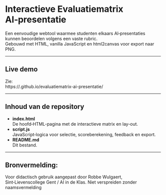 # Interactieve Evaluatiematrix AI‑presentatie

Een eenvoudige webtool waarmee studenten elkaars AI‑presentaties kunnen beoordelen volgens een vaste rubric.  
Gebouwd met HTML, vanilla JavaScript en html2canvas voor export naar PNG.

---

## Live demo

Zie:  
https://<jouw-gebruikersnaam>.github.io/evaluatiematrix-ai-presentatie/

---

## Inhoud van de repository

- **index.html**  
  De hoofd‑HTML-pagina met de interactieve matrix en lay-out.
- **script.js**  
  JavaScript‑logica voor selectie, scoreberekening, feedback en export.
- **README.md**  
  Dit bestand.

---

## Bronvermelding: 
Voor didactisch gebruik aangepast door Robbe Wulgaert, Sint‑Lievenscollege Gent / AI in de Klas. Niet verspreiden zonder naamsvermelding